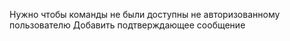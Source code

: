 Нужно чтобы команды не были доступны не авторизованному пользователю
Добавить подтверждающее сообщение 
